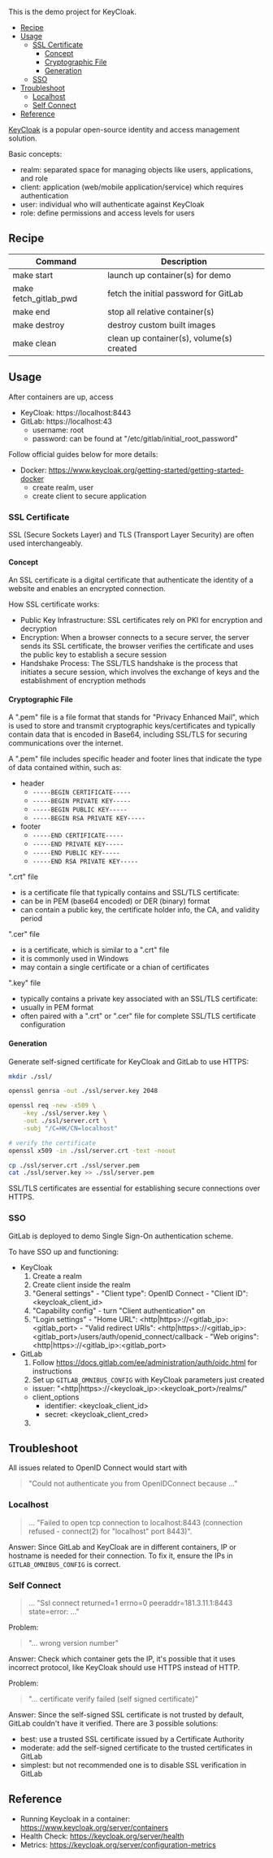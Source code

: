 
This is the demo project for KeyCloak.

- [Recipe](#recipe)
- [Usage](#usage)
  - [SSL Certificate](#ssl-certificate)
    - [Concept](#concept)
    - [Cryptographic File](#cryptographic-file)
    - [Generation](#generation)
  - [SSO](#sso)
- [Troubleshoot](#troubleshoot)
  - [Localhost](#localhost)
  - [Self Connect](#self-connect)
- [Reference](#reference)


[KeyCloak](https://www.keycloak.org) is a popular open-source identity and access management solution.

Basic concepts:
- realm: separated space for managing objects like users, applications, and role
- client: application (web/mobile application/service) which requires authentication
- user: individual who will authenticate against KeyCloak
- role: define permissions and access levels for users


## Recipe
| Command               | Description                              |
|-----------------------|------------------------------------------|
| make start            | launch up container(s) for demo          |
| make fetch_gitlab_pwd | fetch the initial password for GitLab    |
| make end              | stop all relative container(s)           |
| make destroy          | destroy custom built images              |
| make clean            | clean up container(s), volume(s) created |


## Usage
After containers are up, access
- KeyCloak: https://localhost:8443
- GitLab: https://localhost:43
  - username: root
  - password: can be found at "/etc/gitlab/initial_root_password"

Follow official guides below for more details:
- Docker: https://www.keycloak.org/getting-started/getting-started-docker
  - create realm, user
  - create client to secure application

### SSL Certificate
SSL (Secure Sockets Layer) and TLS (Transport Layer Security) are often used
interchangeably.

#### Concept
An SSL certificate is a digital certificate that authenticate the identity
of a website and enables an encrypted connection.

How SSL certificate works:
- Public Key Infrastructure: SSL certificates rely on PKI for encryption and decryption
- Encryption: When a browser connects to a secure server, the server sends its SSL
certificate, the browser verifies the certificate and uses the public key to establish
a secure session
- Handshake Process: The SSL/TLS handshake is the process that initiates a secure
session, which involves the exchange of keys and the establishment of encryption methods

#### Cryptographic File
A ".pem" file is a file format that stands for "Privacy Enhanced Mail", which is used
to store and transmit cryptographic keys/certificates and typically contain data that
is encoded in Base64, including SSL/TLS for securing communications over the internet.

A ".pem" file includes specific header and footer lines that indicate the type of data
contained within, such as:
- header
  - `-----BEGIN CERTIFICATE-----`
  - `-----BEGIN PRIVATE KEY-----`
  - `-----BEGIN PUBLIC KEY-----`
  - `-----BEGIN RSA PRIVATE KEY-----`
- footer
  - `-----END CERTIFICATE-----`
  - `-----END PRIVATE KEY-----`
  - `-----END PUBLIC KEY-----`
  - `-----END RSA PRIVATE KEY-----`

".crt" file
- is a certificate file that typically contains and SSL/TLS certificate:
- can be in PEM (base64 encoded) or DER (binary) format
- can contain a public key, the certificate holder info, the CA, and validity period

".cer" file
- is a certificate, which is similar to a ".crt" file
- it is commonly used in Windows
- may contain a single certificate or a chian of certificates

".key" file
- typically contains a private key associated with an SSL/TLS certificate:
- usually in PEM format
- often paired with a ".crt" or ".cer" file for complete SSL/TLS certificate configuration

#### Generation
Generate self-signed certificate for KeyCloak and GitLab to use HTTPS:
```sh
mkdir ./ssl/

openssl genrsa -out ./ssl/server.key 2048

openssl req -new -x509 \
    -key ./ssl/server.key \
    -out ./ssl/server.crt \
    -subj "/C=HK/CN=localhost"

# verify the certificate
openssl x509 -in ./ssl/server.crt -text -noout

cp ./ssl/server.crt ./ssl/server.pem
cat ./ssl/server.key >> ./ssl/server.pem
```

SSL/TLS certificates are essential for establishing secure connections over HTTPS.

### SSO
GitLab is deployed to demo Single Sign-On authentication scheme.

To have SSO up and functioning:
- KeyCloak
  1. Create a realm
  2. Create client inside the realm
    1. "General settings"
      - "Client type": OpenID Connect
      - "Client ID": <keycloak_client_id>
    2. "Capability config"
      - turn "Client authentication" on
    3. "Login settings"
      - "Home URL": <http|https>://<gitlab_ip>:<gitlab_port>
      - "Valid redirect URIs": <http|https>://<gitlab_ip>:<gitlab_port>/users/auth/openid_connect/callback
      - "Web origins": <http|https>://<gitlab_ip>:<gitlab_port>
- GitLab
  1. Follow https://docs.gitlab.com/ee/administration/auth/oidc.html for instructions
  2. Set up `GITLAB_OMNIBUS_CONFIG` with KeyCloak parameters just created
    - issuer: "<http|https>://<keycloak_ip>:<keycloak_port>/realms/<name>"
    - client_options
      - identifier: <keycloak_client_id>
      - secret:  <keycloak_client_cred>
  3.


## Troubleshoot
All issues related to OpenID Connect would start with
> "Could not authenticate you from OpenIDConnect because ..."

### Localhost
> ... "Failed to open tcp connection to localhost:8443 (connection refused - connect(2)
> for "localhost" port 8443)".

Answer:
Since GitLab and KeyCloak are in different containers, IP or hostname is needed for their connection.
To fix it, ensure the IPs in `GITLAB_OMNIBUS_CONFIG` is correct.

### Self Connect
> ... "Ssl connect returned=1 errno=0 peeraddr=181.3.11.1:8443 state=error: ..."

Problem:
> "... wrong version number"

Answer:
Check which container gets the IP, it's possible that it uses incorrect protocol,
like KeyCloak should use HTTPS instead of HTTP.

Problem:
> "... certificate verify failed (self signed certificate)"

Answer:
Since the self-signed SSL certificate is not trusted by default, GitLab couldn't
have it verified.
There are 3 possible solutions:
- best: use a trusted SSL certificate issued by a Certificate Authority
- moderate: add the self-signed certificate to the trusted certificates in GitLab
- simplest: but not recommended one is to disable SSL verification in GitLab



## Reference
- Running Keycloak in a container: https://www.keycloak.org/server/containers
- Health Check: https://keycloak.org/server/health
- Metrics: https://keycloak.org/server/configuration-metrics
